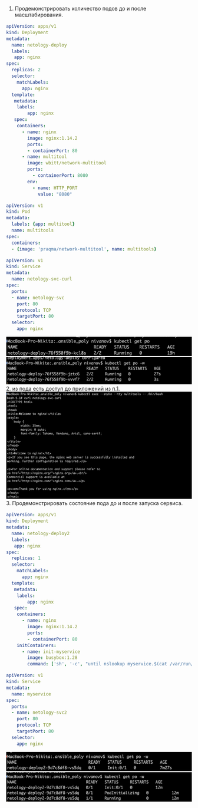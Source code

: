 1. Продемонстрировать количество подов до и после масштабирования. 
```yaml
apiVersion: apps/v1
kind: Deployment
metadata:
  name: netology-deploy
  labels:
   app: nginx
spec:
  replicas: 2
  selector:
    matchLabels:
      app: nginx
  template:
   metadata:
    labels:
        app: nginx
   spec:
    containers:
      - name: nginx
        image: nginx:1.14.2
        ports:
        - containerPort: 80
      - name: multitool
        image: wbitt/network-multitool
        ports:
          - containerPort: 8080
        env:
          - name: HTTP_PORT
            value: "8080"
```
```yaml
apiVersion: v1
kind: Pod
metadata:
  labels: {app: multitool}
  name: multitools
spec:
  containers:
  - {image: 'praqma/network-multitool', name: multitools} 
```
```yaml
apiVersion: v1
kind: Service
metadata:
  name: netology-svc-curl
spec:
  ports:
  - name: netology-svc
    port: 80
    protocol: TCP
    targetPort: 80
  selector:
    app: nginx
```
![first](./images/kube-3_1.png)
![second](./images/kube-3_2.png)
2. из пода есть доступ до приложений из п.1.  
![third](./images/kube-3_3.png) 
3. Продемонстрировать состояние пода до и после запуска сервиса.  
```yaml
apiVersion: apps/v1
kind: Deployment
metadata:
  name: netology-deploy2
  labels:
   app: nginx
spec:
  replicas: 1
  selector:
    matchLabels:
      app: nginx
  template:
   metadata:
    labels:
        app: nginx
   spec:
    containers:
      - name: nginx
        image: nginx:1.14.2
        ports:
        - containerPort: 80
    initContainers:
      - name: init-myservice
        image: busybox:1.28
        command: ['sh', '-c', "until nslookup myservice.$(cat /var/run/secrets/kubernetes.io/serviceaccount/namespace).svc.cluster.local; do echo waiting for myservice; sleep 2; done"]
```
```yaml
apiVersion: v1
kind: Service
metadata:
  name: myservice
spec:
  ports:
  - name: netology-svc2
    port: 80
    protocol: TCP
    targetPort: 80
  selector:
    app: nginx
```
![third](./images/kube-3_4.png) 
![third](./images/kube-3_5.png) 